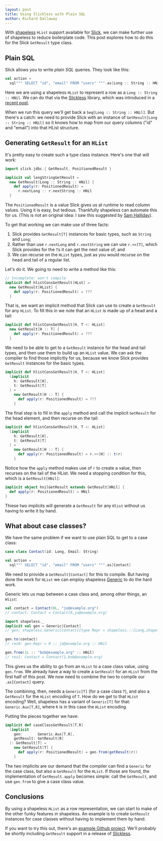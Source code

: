 ```yaml
---
layout: post
title: Using Slickless with Plain SQL
author: Richard Dallaway
---
```


With [shapeless] `HList` support available for [Slick], we can make further use of shapeless to reduce boilerplate code. This post explores how to do this for the Slick `GetResult` type class.

[shapeless]:           https://github.com/milessabin/shapeless
[Slickless]:           https://github.com/underscoreio/slickless
[Slick]:               http://slick.typesafe.com/
[slickless-announce]:  http://example.com/todo
[Generic]:             https://github.com/milessabin/shapeless/wiki/Feature-overview:-shapeless-2.0.0#generic-representation-of-sealed-families-of-case-classes
[Sam Halliday]: https://twitter.com/fommil
[github]: http://example.org/todo


<!-- break -->

## Plain SQL

Slick allows you to write _plain SQL_ queries. They look like this:

~~~ scala
val action =
  sql""" SELECT "id", "email" FROM "users" """.as[Long :: String :: HNil]
~~~

Here we are using a shapeless `HList` to represent a row as a `Long :: String :: HNil`. We can do that via the [Slickless] library, which was introduced in a [recent post][slickless-announce].

When we run this query we'll get back a `Seq[Long :: String :: HNil]`. But there's a catch: we need to provide Slick with an instance of `GetResult[Long :: String :: HNil]` so it knows how to map from our query columns ("id" and "email") into that HList structure.

## Generating `GetResult` for an `HList`

It's pretty easy to create such a type class instance. Here's one that will work:

~~~ scala
import slick.jdbc.{ GetResult, PositionedResult }

implicit val longStringGetResult =
  new GetResult[Long :: String :: HNil] {
    def apply(r: PositionedResult) =
      r.nextLong :: r.nextString :: HNil
  }
~~~

The `PositionedResult` is a value Slick gives us at runtime to read column values.
Using it is easy, but tedious. Thankfully shapeless can automate this for us.
(This is not an original idea: I saw this suggested by [Sam Halliday]).  

To get that working we can make use of three facts:

1. Slick provides `GetResult[T]` instances for basic types, such as `String` and `Long`;
2. Rather than use `r.nextLong` and `r.nextString` we can use `r.<<[T]`, which Slick provides for the `T`s it can get the next value of; and
3. We can recurse on the `HList` types, just as you would recurse on the head and tail of a regular list.

Let's do it. We going to need to write a method like this:

~~~ scala
// Incomplete: won't compile
implicit def hlistConsGetResult[HLst] =
  new GetResult[HList] {
    def apply(r: PositionedResult) = ???
  }
~~~

That is, we want an implicit method that Slick can use to create a `GetResult` for any `HList`.
To fill this in we note that an `HList` is made up of a head and a tail:

~~~ scala
implicit def hlistConsGetResult[H, T <: HList]
  new GetResult[H :: T] {
    def apply(r: PositionedResult) = ???
  }
~~~

We need to be able to get to a `GetResult` instance for the head and tail types, and then use them to build up an `HList` value. We can ask the compiler to find those implicitly for us, because we know Slick provides `GetResult` instances for the basic types.


~~~ scala
implicit def hlistConsGetResult[H, T <: HList]
  (implicit
    h: GetResult[H],
    t: GetResult[T]
  ) =
    new GetResult[H :: T] {
      def apply(r: PositionedResult) = ???
    }
~~~

The final step is to fill in the `apply` method and call the implicit `GetResult` for the head element, and then recurse on the tail:

~~~ scala
implicit def hlistConsGetResult[H, T <: HList]
  (implicit
    h: GetResult[H],
    t: GetResult[T]
  ) =
    new GetResult[H :: T] {
      def apply(r: PositionedResult) = r.<<[H] :: t(r)
    }
~~~

Notice how the `apply` method makes use of `r` to create a value, then recurses on the tail of the HList. We need a stopping condition for this, which is a `GetResult[HNil]`:

~~~ scala
implicit object hnilGetResult extends GetResult[HNil] {
  def apply(r: PositionedResult) = HNil
}
~~~

Thiese two implicits will generate a `GetResult` for any `Hlist` without us having to write it by hand.

## What about case classes?

We have the same problem if we want to use plain SQL to get to a case class:

~~~ scala
case class Contact(id: Long, Email: String)

val action =
  sql""" SELECT "id", "email" FROM "users" """.as[Contact]
~~~

We need to provide a `GetResult[Contact]` for this to compile. But having done the work for `HList` we can employ shapeless [Generic] to do the hard work.

Generic lets us map between a case class and, among other things, an `Hlist`:

~~~ scala
val contact = Contact(0L, "jo@example.org")
// contact: Contact = Contact(0,jo@example.org)

import shapeless._
implicit val gen = Generic[Contact]
// gen: shapeless.Generic[Contact]{type Repr = shapeless.::[Long,shapeless.::[String,shapeless.HNil]]} = fresh$macro$3$1@39a18225

gen.to(contact)
// res0: gen.Repr = 0 :: jo@example.org :: HNil

gen.from(1L :: "bob@example.org" :: HNil)
// res1: Contact = Contact(1,bob@example.org)
~~~

This gives us the ability to go from an `HList` to a case class value, using `gen.from`. We already have a way to create a `GetResult` for an `HList` from the first half of this post. We now need to combine the two to compile our `.as[Contact]` query.

The combining, then, needs a `Generic[T]` (for a case class `T`), and also a `GetResult` for the `HList` encoding of `T`.  How do we get to that `HList` encoding?  Well, shapeless has a variant of `Generic[T]` for that: `Generic.Aux[T,R]`, where `R` is in this case the `HList` encoding.

Putting the pieces together we have:

~~~ scala
implicit def caseClassGetResult[T,R]
  (implicit
    gen:       Generic.Aux[T,R],
    getResult: GetResult[R]
  ): GetResult[T] =
    new GetResult[T] {
      def apply(r: PositionedResult) = gen.from(getResult(r))
    }
~~~

The two implicits are our demand that the compiler can find a `Generic` for the case class, but also a `GetResult` for the `HList`.  If those are found, the implementation of `GetResult.apply` becomes simple: call the `GetResult`, and use `gen.from` to give a case class value.

## Conclusions

By using a shapeless `HList` as a row representation, we can start to make of the other funky features in shapeless. An example is to create `GetResult` instances for case classes without having to implement them by hand.

If you want to try this out, there's an [example Github project][github]. We'll probably be shortly including `GetResult` support in a release of [Slickless].
